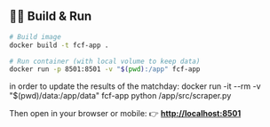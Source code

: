 ## 🏃‍♂️ Build & Run

```bash
# Build image
docker build -t fcf-app .

# Run container (with local volume to keep data)
docker run -p 8501:8501 -v "$(pwd):/app" fcf-app
```

in order to update the results of the matchday:
docker run -it --rm -v "$(pwd)/data:/app/data" fcf-app python /app/src/scraper.py

Then open in your browser or mobile:
👉 **[http://localhost:8501](http://localhost:8501)**


